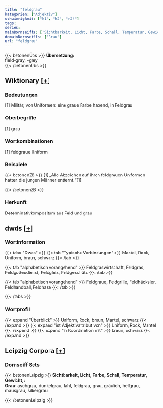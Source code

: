 ```yaml
---
title: "feldgrau"
kategorien: ["Adjektiv"]
schwierigkeit: ["k1", "h2", "r24"]
tags:
series:
mainDornseiffs: ['Sichtbarkeit, Licht, Farbe, Schall, Temperatur, Gewicht,']
domainDornseiffs: ['Grau']
url: "feldgrau"
---
```


{{< betonenÜbs >}}
**Übersetzung:**  
field-gray, -grey  
{{< /betonenÜbs >}}

## Wiktionary [[+](https://de.wiktionary.org/wiki/feldgrau)]

### Bedeutungen
[1] Militär, von Uniformen: eine graue Farbe habend, in Feldgrau  

### Oberbegriffe
[1] grau  

### Wortkombinationen
[1] feldgraue Uniform  

### Beispiele
{{< betonenZB >}}
[1] „Alle Abzeichen auf ihren feldgrauen Uniformen hatten die jungen Männer entfernt.“[1]  

{{< /betonenZB >}}
### Herkunft
Determinativkompositum aus Feld und grau  



## dwds [[+](https://www.dwds.de/wb/feldgrau)]

### Wortinformation
{{< tabs "Dwds" >}}
{{< tab "Typische Verbindungen" >}}
Mantel, Rock, Uniform, braun, schwarz
{{< /tab >}}

{{< tab "alphabetisch vorangehend" >}}
Feldgraswirtschaft, Feldgras, Feldgottesdienst, Feldgleis, Feldgeschütz
{{< /tab >}}

{{< tab "alphabetisch vorangehend" >}}
Feldgraue, Feldgrille, Feldhäcksler, Feldhandball, Feldhase
{{< /tab >}}

{{< /tabs >}}

### Wortprofil
{{< expand "Überblick" >}} Uniform, Rock, braun, Mantel, schwarz {{< /expand >}}
{{< expand "ist Adjektivattribut von" >}} Uniform, Rock, Mantel {{< /expand >}}
{{< expand "in Koordination mit" >}} braun, schwarz {{< /expand >}}

## Leipzig Corpora [[+](https://corpora.uni-leipzig.de/en/res?word=feldgrau&corpusId=deu_newscrawl-public_2018)]

### Dornseiff Sets
{{< betonenLeipzig >}}
**Sichtbarkeit, Licht, Farbe, Schall, Temperatur, Gewicht,:**  
**Grau:** aschgrau, dunkelgrau, fahl, feldgrau, grau, gräulich, hellgrau, mausgrau, silbergrau  

{{< /betonenLeipzig >}}
